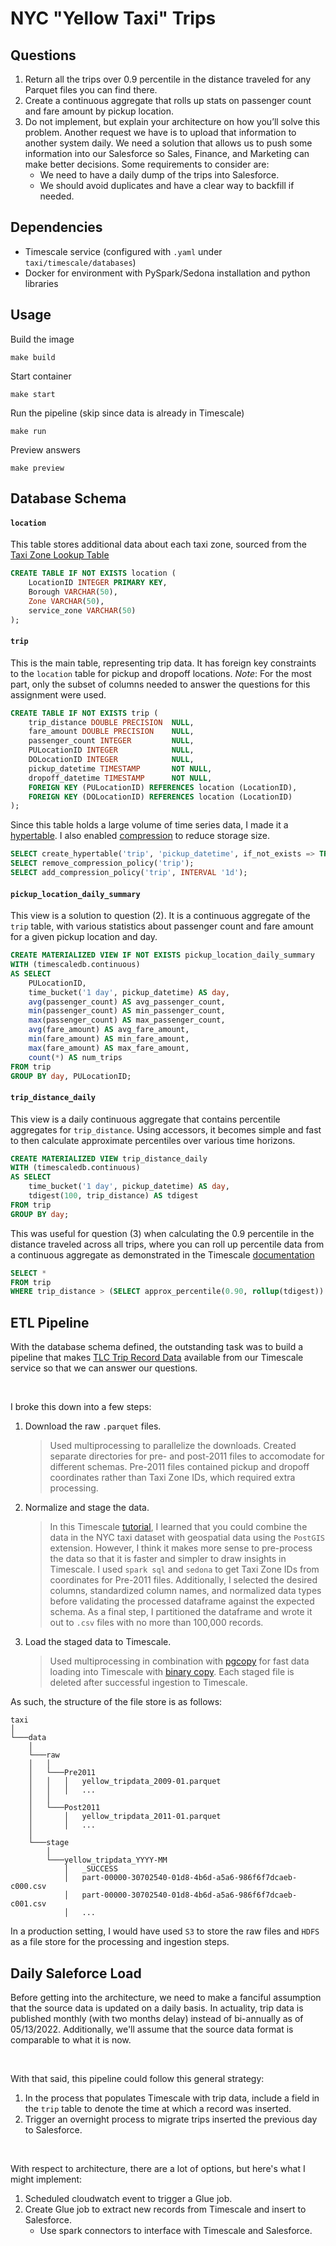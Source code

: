# NYC "Yellow Taxi" Trips

## Questions
1. Return all the trips over 0.9 percentile in the distance traveled for any Parquet files you can find there.
2. Create a continuous aggregate that rolls up stats on passenger count and fare amount by pickup location.
3. Do not implement, but explain your architecture on how you’ll solve this problem. Another request we have is to upload that information to another system daily. We need a solution that allows us to push some information into our Salesforce so Sales, Finance, and Marketing can make better decisions. Some requirements to consider are:
    - We need to have a daily dump of the trips into Salesforce.
    - We should avoid duplicates and have a clear way to backfill if needed.

## Dependencies
- Timescale service (configured with `.yaml` under `taxi/timescale/databases`)
- Docker for environment with PySpark/Sedona installation and python libraries

## Usage
Build the image
```
make build
```
Start container
```
make start
```
Run the pipeline (skip since data is already in Timescale)
```
make run
```
Preview answers
```
make preview
```

## Database Schema
#### `location`
This table stores additional data about each taxi zone, sourced from the [Taxi Zone Lookup Table](https://www.nyc.gov/site/tlc/about/tlc-trip-record-data.page)
```sql
CREATE TABLE IF NOT EXISTS location (
    LocationID INTEGER PRIMARY KEY,
    Borough VARCHAR(50),
    Zone VARCHAR(50),
    service_zone VARCHAR(50)
);
```

#### `trip`
This is the main table, representing trip data. It has foreign key constraints to the `location` table for pickup and dropoff locations. 
*Note*: For the most part, only the subset of columns needed to answer the questions for this assignment were used.
```sql
CREATE TABLE IF NOT EXISTS trip (
    trip_distance DOUBLE PRECISION  NULL,
    fare_amount DOUBLE PRECISION    NULL,
    passenger_count INTEGER         NULL,
    PULocationID INTEGER            NULL,
    DOLocationID INTEGER            NULL,
    pickup_datetime TIMESTAMP       NOT NULL,
    dropoff_datetime TIMESTAMP      NOT NULL,
    FOREIGN KEY (PULocationID) REFERENCES location (LocationID),
    FOREIGN KEY (DOLocationID) REFERENCES location (LocationID)
);
```

Since this table holds a large volume of time series data, I made it a [hypertable](https://docs.timescale.com/use-timescale/latest/hypertables/).
I also enabled [compression](https://docs.timescale.com/use-timescale/latest/compression/) to reduce storage size.
```sql
SELECT create_hypertable('trip', 'pickup_datetime', if_not_exists => TRUE);
SELECT remove_compression_policy('trip');
SELECT add_compression_policy('trip', INTERVAL '1d');
```

#### `pickup_location_daily_summary`
This view is a solution to question (2). It is a continuous aggregate of the `trip` table, with various statistics about passenger count and fare amount for a given pickup location and day.
```sql
CREATE MATERIALIZED VIEW IF NOT EXISTS pickup_location_daily_summary
WITH (timescaledb.continuous) 
AS SELECT
    PULocationID,
    time_bucket('1 day', pickup_datetime) AS day,
    avg(passenger_count) AS avg_passenger_count,
    min(passenger_count) AS min_passenger_count,
    max(passenger_count) AS max_passenger_count,
    avg(fare_amount) AS avg_fare_amount,
    min(fare_amount) AS min_fare_amount,
    max(fare_amount) AS max_fare_amount,
    count(*) AS num_trips
FROM trip
GROUP BY day, PULocationID;
```

#### `trip_distance_daily`
This view is a daily continuous aggregate that contains percentile aggregates for `trip_distance`. Using accessors, it becomes simple and fast to then calculate approximate percentiles over various time horizons.
```sql
CREATE MATERIALIZED VIEW trip_distance_daily
WITH (timescaledb.continuous)
AS SELECT
    time_bucket('1 day', pickup_datetime) AS day,
    tdigest(100, trip_distance) AS tdigest
FROM trip
GROUP BY day;
```

This was useful for question (3) when calculating the 0.9 percentile in the distance traveled across all trips, where you can roll up percentile data from a continuous aggregate as demonstrated in the Timescale [documentation](https://docs.timescale.com/api/latest/hyperfunctions/percentile-approximation/tdigest#extended-examples)
```sql
SELECT *
FROM trip
WHERE trip_distance > (SELECT approx_percentile(0.90, rollup(tdigest)) FROM trip_distance_daily);
```

## ETL Pipeline
With the database schema defined, the outstanding task was to build a pipeline that makes [TLC Trip Record Data](https://www.nyc.gov/site/tlc/about/tlc-trip-record-data.page) available from our Timescale service so that we can answer our questions.  

</br>

I broke this down into a few steps:
1. Download the raw `.parquet` files.
    > Used multiprocessing to parallelize the downloads. Created separate directories for pre- and post-2011 files to accomodate for different schemas. Pre-2011 files contained pickup and dropoff coordinates rather than Taxi Zone IDs, which required extra processing.
2. Normalize and stage the data.
    > In this Timescale [tutorial](https://docs.timescale.com/tutorials/latest/nyc-taxi-cab/advanced-nyc/), I learned that you could combine the data in the NYC taxi dataset with geospatial data using the `PostGIS` extension. However, I think it makes more sense to pre-process the data so that it is faster and simpler to draw insights in Timescale. I used `spark sql` and `sedona` to get Taxi Zone IDs from coordinates for Pre-2011 files. Additionally, I selected the desired columns, standardized column names, and normalized data types before validating the processed dataframe against the expected schema. As a final step, I partitioned the dataframe and wrote it out to `.csv` files with no more than 100,000 records.
3. Load the staged data to Timescale.
    > Used multiprocessing in combination with [pgcopy](https://pgcopy.readthedocs.io/en/1.5.0/) for fast data loading into Timescale with [binary copy](https://www.postgresql.org/docs/9.3/sql-copy.html). Each staged file is deleted after successful ingestion to Timescale.

As such, the structure of the file store is as follows:
```
taxi
│
└───data
    │
    └───raw
    │   │
    │   └───Pre2011
    │   │   │   yellow_tripdata_2009-01.parquet
    │   │   │   ...
    │   │
    │   └───Post2011
    │       │   yellow_tripdata_2011-01.parquet
    │       │   ...
    │
    └───stage
        │
        └───yellow_tripdata_YYYY-MM
            │   _SUCCESS
            │   part-00000-30702540-01d8-4b6d-a5a6-986f6f7dcaeb-c000.csv
            │   part-00000-30702540-01d8-4b6d-a5a6-986f6f7dcaeb-c001.csv
            │   ...
```

In a production setting, I would have used `S3` to store the raw files and `HDFS` as a file store for the processing and ingestion steps. 

## Daily Saleforce Load
Before getting into the architecture, we need to make a fanciful assumption that the source data is updated on a daily basis. In actuality, trip data is published monthly (with two months delay) instead of bi-annually as of 05/13/2022. Additionally, we'll assume that the source data format is comparable to what it is now.

</br>

With that said, this pipeline could follow this general strategy:
1. In the process that populates Timescale with trip data, include a field in the `trip` table to denote the time at which a record was inserted.
2. Trigger an overnight process to migrate trips inserted the previous day to Salesforce.

</br>

With respect to architecture, there are a lot of options, but here's what I might implement:
1. Scheduled cloudwatch event to trigger a Glue job.
2. Create Glue job to extract new records from Timescale and insert to Salesforce.
    - Use spark connectors to interface with Timescale and Salesforce.